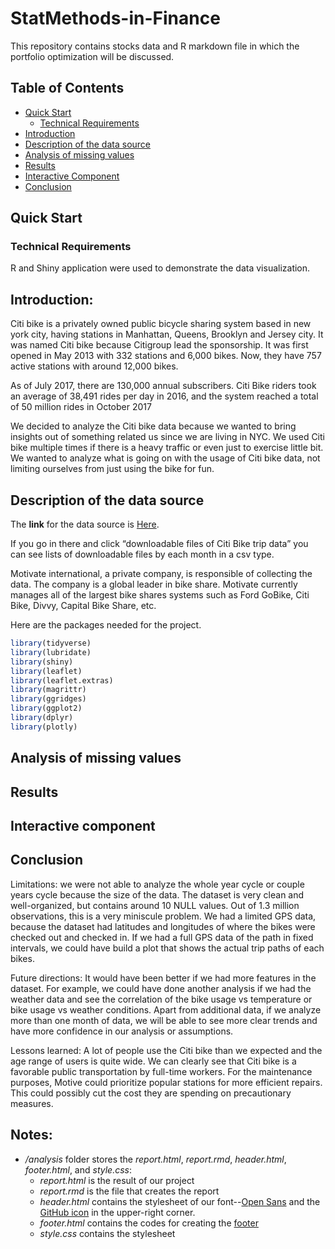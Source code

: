 # StatMethods-in-Finance


This repository contains stocks data and R markdown file in which the portfolio optimization will be discussed.


<!-- TOC depthFrom:1 depthTo:6 withLinks:1 updateOnSave:1 orderedList:0 -->

## Table of Contents

- [Quick Start](#quick-start)
  - [Technical Requirements](#techincla-requirements)
- [Introduction](#introduction)
- [Description of the data source](#description-of-the-data-source)
- [Analysis of missing values](#analysis-of-missing-values)
- [Results](#results)
- [Interactive Component](#interactive-component)
- [Conclusion](#conclusion)

<!-- /TOC -->



## Quick Start

### Technical Requirements

R and Shiny application were used to demonstrate the data visualization.

## Introduction:

Citi bike is a privately owned public bicycle sharing system based in new york city, having stations in Manhattan, Queens, Brooklyn and Jersey city. It was named Citi bike because Citigroup lead the sponsorship. It was first opened in May 2013 with 332 stations and 6,000 bikes. Now, they have 757 active stations with around 12,000 bikes.

As of July 2017, there are 130,000 annual subscribers. Citi Bike riders took an average of 38,491 rides per day in 2016, and the system reached a total of 50 million rides in October 2017

We decided to analyze the Citi bike data because we wanted to bring insights out of something related us since we are living in NYC. We used Citi bike multiple times if there is a heavy traffic or even just to exercise little bit. We wanted to analyze what is going on with the usage of Citi bike data, not limiting ourselves from just using the bike for fun.


## Description of the data source

The **link** for the data source is [Here](https://www.citibikenyc.com/system-data).

If you go in there and click “downloadable files of Citi Bike trip data” you can see lists of downloadable files by each month in a csv type.

Motivate international, a private company, is responsible of collecting the data. The company is a global leader in bike share. Motivate currently manages all of the largest bike shares systems such as Ford GoBike, Citi Bike, Divvy, Capital Bike Share, etc.


Here are the packages needed for the project.

```r
library(tidyverse)
library(lubridate)
library(shiny)
library(leaflet)
library(leaflet.extras)
library(magrittr)
library(ggridges)
library(ggplot2)
library(dplyr)
library(plotly)
```

## Analysis of missing values

## Results

## Interactive component


## Conclusion

Limitations: we were not able to analyze the whole year cycle or couple years cycle because the size of the data. The dataset is very clean and well-organized, but contains around 10 NULL values. Out of 1.3 million observations, this is a very miniscule problem. We had a limited GPS data, because the dataset had latitudes and longitudes of where the bikes were checked out and checked in. If we had a full GPS data of the path in fixed intervals, we could have build a plot that shows the actual trip paths of each bikes.

Future directions: It would have been better if we had more features in the dataset. For example, we could have done another analysis if we had the weather data and see the correlation of the bike usage vs temperature or bike usage vs weather conditions. Apart from additional data, if we analyze more than one month of data, we will be able to see more clear trends and have more confidence in our analysis or assumptions.

Lessons learned: A lot of people use the Citi bike than we expected and the age range of users is quite wide. We can clearly see that Citi bike is a favorable public transportation by full-time workers. For the maintenance purposes, Motive could prioritize popular stations for more efficient repairs. This could possibly cut the cost they are spending on precautionary measures.


## Notes:
+ _/analysis_ folder stores the _report.html_, _report.rmd_, _header.html_, _footer.html_, and _style.css_:
	+ _report.html_ is the result of our project
	+ _report.rmd_ is the file that creates the report
	+ _header.html_ contains the stylesheet of our font--[Open Sans](https://fonts.google.com/specimen/Open+Sans) and the [GitHub icon](https://github.com/tholman/github-corners) in the upper-right corner.
	+ _footer.html_ contains the codes for creating the [footer](https://holtzy.github.io/Pimp-my-rmd/#footer_and_header)
	+ _style.css_ contains the stylesheet
	
